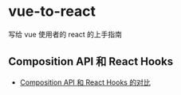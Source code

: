 # vue-to-react
写给 vue 使用者的 react 的上手指南



## Composition API 和 React Hooks

- [Composition API 和 React Hooks 的对比](https://cn.vuejs.org/guide/extras/composition-api-faq.html#comparison-with-react-hooks)
